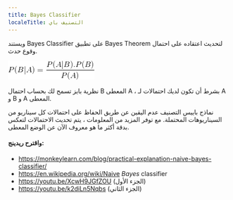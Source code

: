 ```yaml
---
title: Bayes Classifier
localeTitle: التصنيف باي
---
```

ويستند Bayes Classifier على تطبيق Bayes Theorem لتحديث اعتقاده على احتمال وقوع حدث.

![مبرهنة بايز](https://github.com/Cheungo/bayes_theorem_image/blob/master/CodeCogsEqn.gif?raw=true)

نظرية بايز تسمح لك بحساب احتمال B المعطى A ، بشرط أن تكون لديك احتمالات لـ A و B و A المعطى.

نماذج باييس التصنيف عدم اليقين عن طريق الحفاظ على احتمالات كل سيناريو من السيناريوهات المحتملة. مع توفر المزيد من المعلومات ، يتم تحديث الاحتمالات لتعكس بدقة أكثر ما هو معروف الآن عن الوضع المعطى.

#### واقترح ريدينج:

*   https://monkeylearn.com/blog/practical-explanation-naive-bayes-classifier/
*   https://en.wikipedia.org/wiki/Naive _Bayes_ classifier
*   https://youtu.be/XcwH9JGfZOU (الجزء الأول)
*   https://youtu.be/k2diLn5Nqbs (الجزء الثاني)